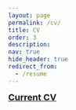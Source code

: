 ```yaml
---
layout: page
permalink: /cv/
title: CV
order: 3
description: 
nav: true
hide_header: true
redirect_from:
  - /resume
---
```


[<b><font size = "4">Current CV </font></b>](/assets/pdf/cv/mccormack_cv.pdf)